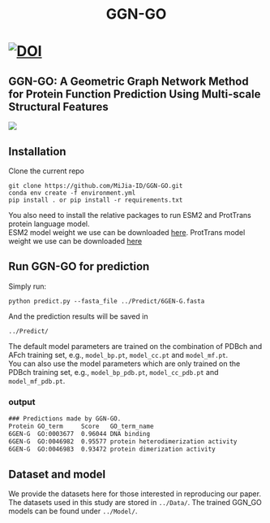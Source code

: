 <h1 align="center">
  GGN-GO
</h1>

[![DOI](https://zenodo.org/badge/818847334.svg)](https://zenodo.org/doi/10.5281/zenodo.13768952)
===
GGN-GO: A Geometric Graph Network Method for Protein Function Prediction Using Multi-scale Structural Features
---

<img src="Model/fig1.jpg">

## Installation

Clone the current repo

    git clone https://github.com/MiJia-ID/GGN-GO.git
    conda env create -f environment.yml
    pip install . or pip install -r requirements.txt

You also need to install the relative packages to run ESM2 and ProtTrans protein language model. \
ESM2 model weight we use can be downloaded [here](https://dl.fbaipublicfiles.com/fair-esm/models/esm1b_t33_650M_UR50S.pt).
ProtTrans model weight we use can be downloaded [here](https://github.com/agemagician/ProtTrans)

## Run GGN-GO for prediction
Simply run:  
```
python predict.py --fasta_file ../Predict/6GEN-G.fasta
```
And the prediction results will be saved in  
```
../Predict/
```
The default model parameters are trained on the combination of PDBch and AFch training set, e.g., `model_bp.pt`, `model_cc.pt` and `model_mf.pt`.\
You can also use the model parameters which are only trained on the PDBch training set, e.g., `model_bp_pdb.pt`, `model_cc_pdb.pt` and `model_mf_pdb.pt`.

### output
```txt
### Predictions made by GGN-GO.			
Protein	GO_term	    Score	GO_term_name
6GEN-G	GO:0003677	0.96044	DNA binding
6GEN-G	GO:0046982	0.95577	protein heterodimerization activity
6GEN-G	GO:0046983	0.93472	protein dimerization activity
```

## Dataset and model
We provide the datasets here for those interested in reproducing our paper. The datasets used in this study are stored in ```../Data/```.
The trained GGN_GO models can be found under ```../Model/```.



